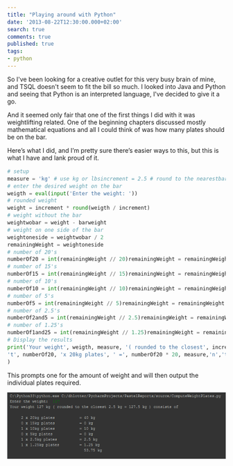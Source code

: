 ```yaml
---
title: "Playing around with Python"
date: '2013-08-22T12:30:00.000+02:00'
search: true
comments: true
published: true
tags:
- python
---
```


So I've been looking for a creative outlet for this very busy brain of mine, and TSQL doesn't seem to fit the bill so much. I looked into Java and Python and seeing that Python is an interpreted language, I've decided to give it a go. 

And it seemed only fair that one of the first things I did with it was weightlifting related. One of the beginning chapters discussed mostly mathematical equations and all I could think of was how many plates should be on the bar. 

Here’s what I did, and I’m pretty sure there’s easier ways to this, but this is what I have and lank proud of it. 

```python
# setup
measure = 'kg' # use kg or lbsincrement = 2.5 # round to the nearestbarweight = 20.0
# enter the desired weight on the bar
weigth = eval(input('Enter the weight: '))
# rounded weight
weight = increment * round(weigth / increment)
# weight without the bar
weightwobar = weight - barweight
# weight on one side of the bar
weightoneside = weightwobar / 2
remainingWeight = weightoneside
# number of 20's
numberOf20 = int(remainingWeight // 20)remainingWeight = remainingWeight % 20
# number of 15's
numberOf15 = int(remainingWeight // 15)remainingWeight = remainingWeight % 15
# number of 10's
numberOf10 = int(remainingWeight // 10)remainingWeight = remainingWeight % 10
# number of 5's
numberOf5 = int(remainingWeight // 5)remainingWeight = remainingWeight % 5
# number of 2.5's
numberOf2and5 = int(remainingWeight // 2.5)remainingWeight = remainingWeight % 2.5
# number of 1.25's
numberOf1and25 = int(remainingWeight // 1.25)remainingWeight = remainingWeight % 1.25
# Display the results
print('Your weight', weigth, measure, '( rounded to the closest', increment, measure, '=', weight, measure,') consists ofn','n'
't', numberOf20, 'x 20kg plates', ' =', numberOf20 * 20, measure,'n','t', numberOf15, 'x 15kg plates', ' =', numberOf15 * 15, measure,'n','t', numberOf10, 'x 10kg plates', ' =', numberOf10 * 10, measure,'n','t', numberOf5, 'x 5kg plates', ' =', numberOf5 * 5, measure,'n','t', numberOf2and5, 'x 2.5kg plates', ' =', numberOf2and5 * 2.5, measure,'n','t', numberOf1and25, 'x 1.25kg plates', ' =', numberOf1and25 * 1.25, measure,'n','t', ' ', (numberOf20 * 20)+(numberOf15 * 15)+(numberOf10 * 10)+(numberOf5 * 5)+(numberOf2and5 * 2.5)+(numberOf1and25 * 1.25), measure, 'n',
) 
```

This prompts one for the amount of weight and will then output the individual 
plates required. 

![results](/images/playing-around-with-python-001.png)
